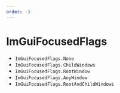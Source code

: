 ```yaml
---
order: -3
---
```


# ImGuiFocusedFlags

* `ImGuiFocusedFlags.None`
* `ImGuiFocusedFlags.ChildWindows`
* `ImGuiFocusedFlags.RootWindow`
* `ImGuiFocusedFlags.AnyWindow`
* `ImGuiFocusedFlags.RootAndChildWindows`